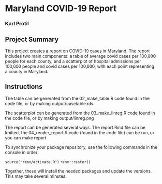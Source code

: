 # __Maryland COVID-19 Report__

### Karl Protil

## __Project Summary__
This project creates a report on COVID-19 cases in Maryland. The report includes two main components: a table of average covid cases per 100,000 people for each county, and a scatterplot of hospital admissions per 100,000 people and covid cases per 100,000, with each point representing a county in Maryland.

## __Instructions__
The table can be generated from the 02_make_table.R code found in the code file, or by making output/casetable.rds

The scatterplot can be generated from the 03_make_linreg.R code found in the code file, or by making output/linreg.png

The report can be generated several ways. The report.Rmd file can be knitted, the 04_render_report.R code (found in the code file) can be run, or you can make report

To synchronize your package repository, use the following commands in the console in order:

`source("renv/activate.R")`
`renv::restor()`

Together, these will install the needed packages and update the versions. This may take several minutes.
